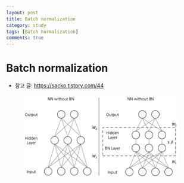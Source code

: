 ```yaml
---
layout: post
title: Batch normalization
category: study
tags: [Batch normalization]
comments: true
---
```


# Batch normalization
- 참고 글: https://sacko.tistory.com/44

<center>
<figure>
<img src="/assets/post_img/study/2019-05-19-bn/fig1.png" alt="views">
<figcaption></figcaption>
</figure>
</center>
